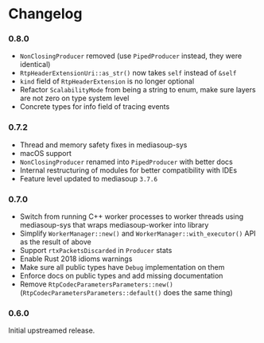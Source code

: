 # Changelog

### 0.8.0
* `NonClosingProducer` removed (use `PipedProducer` instead, they were identical)
* `RtpHeaderExtensionUri::as_str()` now takes `self` instead of `&self`
* `kind` field of `RtpHeaderExtension` is no longer optional
* Refactor `ScalabilityMode` from being a string to enum, make sure layers are not zero on type system level
* Concrete types for info field of tracing events

### 0.7.2

* Thread and memory safety fixes in mediasoup-sys
* macOS support
* `NonClosingProducer` renamed into `PipedProducer` with better docs
* Internal restructuring of modules for better compatibility with IDEs
* Feature level updated to mediasoup `3.7.6`

### 0.7.0

* Switch from running C++ worker processes to worker threads using mediasoup-sys that wraps mediasoup-worker into library
* Simplify `WorkerManager::new()` and `WorkerManager::with_executor()` API as the result of above
* Support `rtxPacketsDiscarded` in `Producer` stats
* Enable Rust 2018 idioms warnings
* Make sure all public types have `Debug` implementation on them
* Enforce docs on public types and add missing documentation
* Remove `RtpCodecParametersParameters::new()` (`RtpCodecParametersParameters::default()` does the same thing)

### 0.6.0

Initial upstreamed release.

